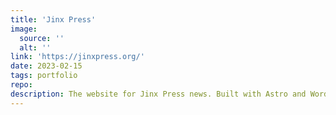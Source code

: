 ```yaml
---
title: 'Jinx Press'
image:
  source: ''
  alt: ''
link: 'https://jinxpress.org/'
date: 2023-02-15
tags: portfolio
repo:
description: The website for Jinx Press news. Built with Astro and WordPress (headless)
---
```

